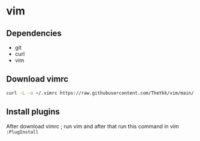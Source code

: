 # vim

## Dependencies
- git
- curl
- vim

## Download vimrc
```sh
curl -L -o ~/.vimrc https://raw.githubusercontent.com/TheYkk/vim/main/.vimrc
```

## Install plugins
After download vimrc ; run vim and after that run this command in vim `:PlugInstall`
